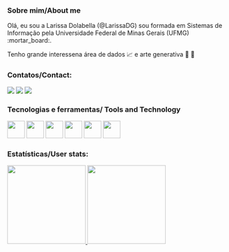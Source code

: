 ### Sobre mim/About me
<p> Olá, eu sou a Larissa Dolabella (@LarissaDG) sou formada em Sistemas de Informação pela Universidade Federal de Minas Gerais (UFMG) :mortar_board:.</p> 

Tenho grande interessena área de dados :chart_with_upwards_trend: e arte generativa :art: :ring:

### Contatos/Contact:

<div>
<a href="https://www.linkedin.com/in/larissa-dolabella-a112bb181/" target="_blank"><img src="https://img.shields.io/badge/-LinkedIn-%230077B5?style=for-the-badge&logo=linkedin&logoColor=white" target="_blank"></a>  
<a href="https://medium.com/@laladg18" target="_blank"><img src="https://img.shields.io/badge/Medium-000000?style=for-the-badge&logo=medium&logoColor=white" target="_blank"></a>
<a href="https://www.youtube.com/channel/UCIXWhKT89zuYxPZ9UXlUrfw" target="_blank"><img src="https://img.shields.io/badge/YouTube-FF0000?style=for-the-badge&logo=youtube&logoColor=white" target="_blank"></a>
</div>

### Tecnologias e ferramentas/ Tools and Technology

<span>
<img src="https://cdn.jsdelivr.net/gh/devicons/devicon/icons/c/c-original.svg" width="40" height="40"/>
<img src="https://cdn.jsdelivr.net/gh/devicons/devicon/icons/cplusplus/cplusplus-original.svg" width="40" height="40"/>
<img src="https://cdn.jsdelivr.net/gh/devicons/devicon/icons/python/python-original.svg" width="40" height="40"/>
<img src="https://cdn.jsdelivr.net/gh/devicons/devicon/icons/r/r-original.svg" width="40" height="40"/>
<img src="https://cdn.jsdelivr.net/gh/devicons/devicon/icons/java/java-original.svg" width="40" height="40"/>
<img src="https://cdn.jsdelivr.net/gh/devicons/devicon/icons/linux/linux-original.svg" width="40" height="40"/>
</span>

### Estatísticas/User stats:

<div>
<a href="https://github.com/seu-usuário-aqui">
<img height="180em" src="https://github-readme-stats.vercel.app/api/top-langs/?username=LarissaDG&layout=compact&langs_count=7&theme=dark"/>
<img height="180em" src="https://github-readme-stats.vercel.app/api?username=LarissaDG&show_icons=true&theme=dark&include_all_commits=true&count_private=true"/>
</div>

<!---
LarissaDG/LarissaDG is a ✨ special ✨ repository because its `README.md` (this file) appears on your GitHub profile.
You can click the Preview link to take a look at your changes.
--->
